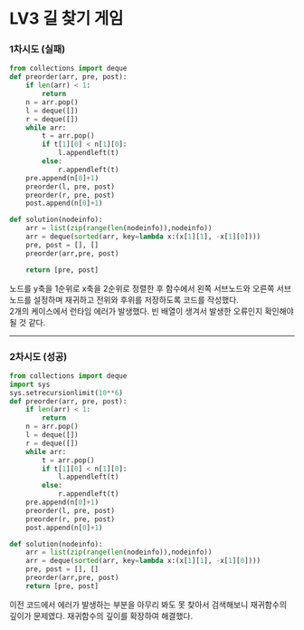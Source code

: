 # LV3 길 찾기 게임

### 1차시도 (실패)
```py
from collections import deque
def preorder(arr, pre, post):
    if len(arr) < 1:
        return
    n = arr.pop()
    l = deque([])
    r = deque([])
    while arr:
        t = arr.pop()
        if t[1][0] < n[1][0]:
            l.appendleft(t)
        else:
            r.appendleft(t)
    pre.append(n[0]+1)
    preorder(l, pre, post)
    preorder(r, pre, post)
    post.append(n[0]+1)

def solution(nodeinfo):
    arr = list(zip(range(len(nodeinfo)),nodeinfo))
    arr = deque(sorted(arr, key=lambda x:(x[1][1], -x[1][0])))
    pre, post = [], []
    preorder(arr,pre, post)

    return [pre, post]
```
노드를 y축을 1순위로 x축을 2순위로 정렬한 후 함수에서 왼쪽 서브노드와 오른쪽 서브노드를 설정하며 재귀하고 전위와 후위를 저장하도록 코드를 작성했다.  
2개의 케이스에서 런타임 에러가 발생했다. 빈 배열이 생겨서 발생한 오류인지 확인해야 될 것 같다.

*****

### 2차시도 (성공)
```py
from collections import deque
import sys
sys.setrecursionlimit(10**6)
def preorder(arr, pre, post):
    if len(arr) < 1:
        return
    n = arr.pop()
    l = deque([])
    r = deque([])
    while arr:
        t = arr.pop()
        if t[1][0] < n[1][0]:
            l.appendleft(t)
        else:
            r.appendleft(t)
    pre.append(n[0]+1)
    preorder(l, pre, post)
    preorder(r, pre, post)
    post.append(n[0]+1)

def solution(nodeinfo):
    arr = list(zip(range(len(nodeinfo)),nodeinfo))
    arr = deque(sorted(arr, key=lambda x:(x[1][1], -x[1][0])))
    pre, post = [], []
    preorder(arr,pre, post)
    return [pre, post]
```
이전 코드에서 에러가 발생하는 부분을 아무리 봐도 못 찾아서 검색해보니 재귀함수의 깊이가 문제였다. 재귀함수의 깊이를 확장하여 해결했다.